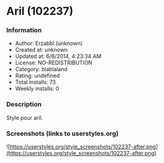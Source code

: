 # Aril (102237)

### Information
- Author: Erzabbl (unknown)
- Created at: unknown
- Updated at: 6/6/2014, 4:23:34 AM
- License: NO-REDISTRIBUTION
- Category: blablaland
- Rating: undefined
- Total installs: 73
- Weekly installs: 0


### Description
Style pour aril.


### Screenshots (links to userstyles.org)
![https://userstyles.org/style_screenshots/102237-after.png](https://userstyles.org/style_screenshots/102237-after.png)


